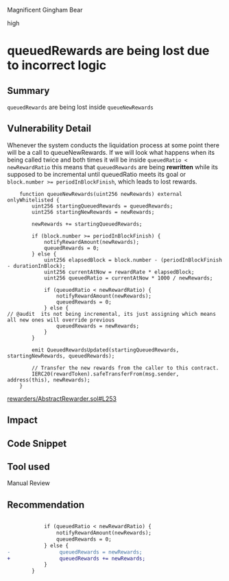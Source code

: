 Magnificent Gingham Bear

high

# queuedRewards are being lost due to incorrect logic

## Summary
`queuedRewards` are being lost inside `queueNewRewards`
## Vulnerability Detail
Whenever the system conducts the liquidation process at some point there will be a call to queueNewRewards.
If we will look what happens when its being called twice and both times it will be inside `queuedRatio < newRewardRatio` this means that `queuedRewards` are being **rewritten** while its supposed to be incremental until queuedRatio meets its goal or `block.number >= periodInBlockFinish`, which leads to lost rewards.

```solidity
    function queueNewRewards(uint256 newRewards) external onlyWhitelisted {
        uint256 startingQueuedRewards = queuedRewards;
        uint256 startingNewRewards = newRewards;

        newRewards += startingQueuedRewards;

        if (block.number >= periodInBlockFinish) {
            notifyRewardAmount(newRewards);
            queuedRewards = 0;
        } else {
            uint256 elapsedBlock = block.number - (periodInBlockFinish - durationInBlock);
            uint256 currentAtNow = rewardRate * elapsedBlock;
            uint256 queuedRatio = currentAtNow * 1000 / newRewards;

            if (queuedRatio < newRewardRatio) {
                notifyRewardAmount(newRewards);
                queuedRewards = 0;
            } else {
// @audit  its not being incremental, its just assigning which means all new ones will override previous
                queuedRewards = newRewards;
            }
        }

        emit QueuedRewardsUpdated(startingQueuedRewards, startingNewRewards, queuedRewards);

        // Transfer the new rewards from the caller to this contract.
        IERC20(rewardToken).safeTransferFrom(msg.sender, address(this), newRewards);
    }

```
[rewarders/AbstractRewarder.sol#L253](https://github.com/sherlock-audit/2023-06-tokemak/blob/main/v2-core-audit-2023-07-14/src/rewarders/AbstractRewarder.sol#L253)
## Impact

## Code Snippet

## Tool used

Manual Review

## Recommendation
```diff

            if (queuedRatio < newRewardRatio) {
                notifyRewardAmount(newRewards);
                queuedRewards = 0;
            } else {
-                queuedRewards = newRewards;
+                queuedRewards += newRewards;
            }
        }

```